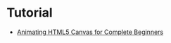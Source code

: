 # Tutorial
  - [Animating HTML5 Canvas for Complete Beginners](https://www.youtube.com/watch?v=yq2au9EfeRQ&list=PLpPnRKq7eNW3We9VdCfx9fprhqXHwTPXL&index=3&pp=iAQB)